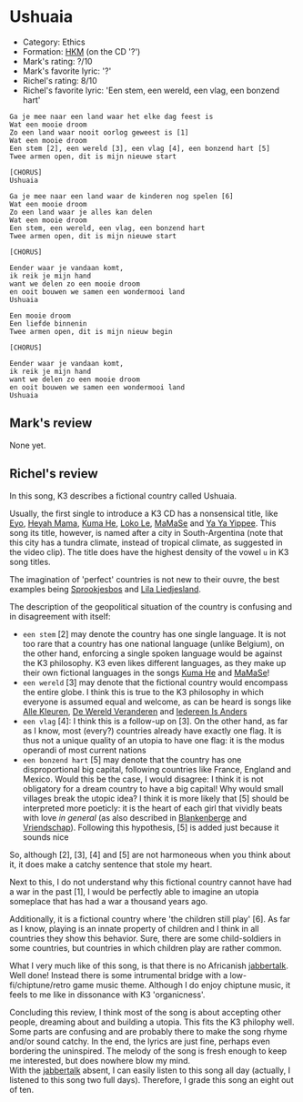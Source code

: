# Ushuaia

 * Category: Ethics
 * Formation: [HKM](Hkm.md) (on the CD '?')
 * Mark's rating: ?/10
 * Mark's  favorite lyric: '?'
 * Richel's rating: 8/10
 * Richel's  favorite lyric: 'Een stem, een wereld, een vlag, een bonzend hart'

```
Ga je mee naar een land waar het elke dag feest is
Wat een mooie droom
Zo een land waar nooit oorlog geweest is [1]
Wat een mooie droom
Een stem [2], een wereld [3], een vlag [4], een bonzend hart [5]
Twee armen open, dit is mijn nieuwe start

[CHORUS]
Ushuaia

Ga je mee naar een land waar de kinderen nog spelen [6]
Wat een mooie droom
Zo een land waar je alles kan delen
Wat een mooie droom
Een stem, een wereld, een vlag, een bonzend hart
Twee armen open, dit is mijn nieuwe start

[CHORUS]

Eender waar je vandaan komt,
ik reik je mijn hand
want we delen zo een mooie droom
en ooit bouwen we samen een wondermooi land
Ushuaia

Een mooie droom
Een liefde binnenin
Twee armen open, dit is mijn nieuw begin

[CHORUS]

Eender waar je vandaan komt,
ik reik je mijn hand
want we delen zo een mooie droom
en ooit bouwen we samen een wondermooi land
Ushuaia
```

## Mark's review

None yet.

## Richel's review

In this song, K3 describes a fictional country called Ushuaia.

Usually, the first single to introduce a K3 CD has a nonsensical title, like
[Eyo](Eyo.md), [Heyah Mama](HeyahMama.md), [Kuma He](KumaHe.md), [Loko Le](LokoLe.md),
[MaMaSe](MaMaSe.md) and [Ya Ya Yippee](YaYaYippee.md). This song its title, however, is named
after a city in South-Argentina (note that this city has a tundra climate, instead of tropical climate,
as suggested in the video clip). The title does have the highest density of the vowel `u` in K3 song titles.

The imagination of 'perfect' countries is not new to their ouvre, 
the best examples being [Sprookjesbos](Sprookjesbos.md) and [Lila Liedjesland](LilaLiedjesland.md).

The description of the geopolitical situation of the country is confusing and in disagreement with itself:

 * `een stem` [2] may denote the country has one single language. It is not too rare that a country has one national language (unlike Belgium),
   on the other hand, enforcing a single spoken language would be against the K3 philosophy. K3 even likes different languages, as they make up
   their own fictional languages in the songs [Kuma He](KumaHe.md) and [MaMaSe](MaMaSe.md)!  
 * `een wereld` [3] may denote that the fictional country would encompass the entire globe. 
   I think this is true to the K3 philosophy in which everyone is assumed equal and welcome, 
   as can be heard is songs like [Alle Kleuren](AlleKleuren.md), 
   [De Wereld Veranderen](DeWereldVeranderen.md) and [Iedereen Is Anders](IedereenIsAnders.md)
 * `een vlag` [4]: I think this is a follow-up on [3]. On the other hand, as far as I know, most (every?) countries
   already have exactly one flag. It is thus not a unique quality of an utopia to have one flag: it is the modus operandi
   of most current nations
 * `een bonzend hart` [5] may denote that the country has one disproportional big capital, following countries like France, England and Mexico. 
   Would this be the case, I would disagree: I think it is not obligatory for a dream country to have a big capital! Why would small villages
   break the utopic idea? I think it is more likely that [5] should be interpreted more poeticly: it is the heart of each girl that
   vividly beats with love *in general* (as also described in [Blankenberge](Blankenberge.md) and [Vriendschap](Vriendschap.md)).
   Following this hypothesis, [5] is added just because it sounds nice

So, although [2], [3], [4] and [5] are not harmoneous when you think about it, it does make a catchy sentence that stole my heart.

Next to this, I do not understand why this fictional country cannot have had a war in the past [1], I would be
perfectly able to imagine an utopia someplace that has had a war a thousand years ago.

Additionally, it is a fictional country where 'the children still play' [6]. As far as I know, playing is an innate
property of children and I think in all countries they show this behavior. Sure, there are some child-soldiers in
some countries, but countries in which children play are rather common.

What I very much like of this song, is that there is no Africanish [jabbertalk](Jabbertalk.md). Well done!
Instead there is some intrumental bridge with a low-fi/chiptune/retro game music theme. Although I do enjoy
chiptune music, it feels to me like in dissonance with K3 'organicness'.

Concluding this review, I think most of the song is about accepting other people, dreaming about and building a 
utopia. This fits the K3 philophy well. Some parts are confusing and are probably there to make the song rhyme and/or
sound catchy. In the end, the lyrics are just fine, perhaps even bordering the uninspired. 
The melody of the song is fresh enough to keep me interested, but does nowhere blow my mind.     
With the [jabbertalk](Jabbertalk.md) absent, I can easily listen to this song all day (actually, I
listened to this song two full days). Therefore, I grade this song an eight out of ten.

